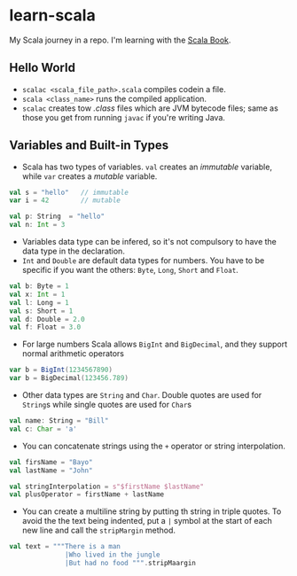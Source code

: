 # learn-scala
My Scala journey in a repo. I'm learning with the [Scala Book](https://docs.scala-lang.org/overviews/scala-book/introduction.html).

## Hello World
- `scalac <scala_file_path>.scala` compiles codein a file.
- `scala <class_name>` runs the compiled application.
- `scalac` creates tow _.class_ files which are JVM bytecode files; same as those you get from running `javac` if you're writing Java.

## Variables and Built-in Types
- Scala has two types of variables. `val` creates an _immutable_ variable, while `var` creates a _mutable_ variable.

```scala
val s = "hello"   // immutable
var i = 42        // mutable

val p: String  = "hello"
val n: Int = 3
```
- Variables data type can be infered, so it's not compulsory to have the data type in the declaration.
- `Int` and `Double` are default data types for numbers. You have to be specific if you want the others: `Byte`, `Long`, `Short` and `Float`.

```scala
val b: Byte = 1
val x: Int = 1
val l: Long = 1
val s: Short = 1
val d: Double = 2.0
val f: Float = 3.0
```

- For large numbers Scala allows `BigInt` and `BigDecimal`, and they support normal arithmetic operators

```scala
var b = BigInt(1234567890)
var b = BigDecimal(123456.789)
```

- Other data types are `String` and `Char`. Double quotes are used for `String`s while single quotes are used for `Char`s

```scala
val name: String = "Bill"
val c: Char = 'a'
```

- You can concatenate strings using the `+` operator or string interpolation.

```scala
val firsName = "Bayo"
val lastName = "John"

val stringInterpolation = s"$firstName $lastName"
val plusOperator = firstName + lastName
```

- You can create a multiline string by putting th string in triple quotes. To avoid the the text being indented, put a `|` symbol at the start of each new line and call the `stripMargin` method.
```scala
val text = """There is a man
              |Who lived in the jungle
              |But had no food """.stripMaargin

```